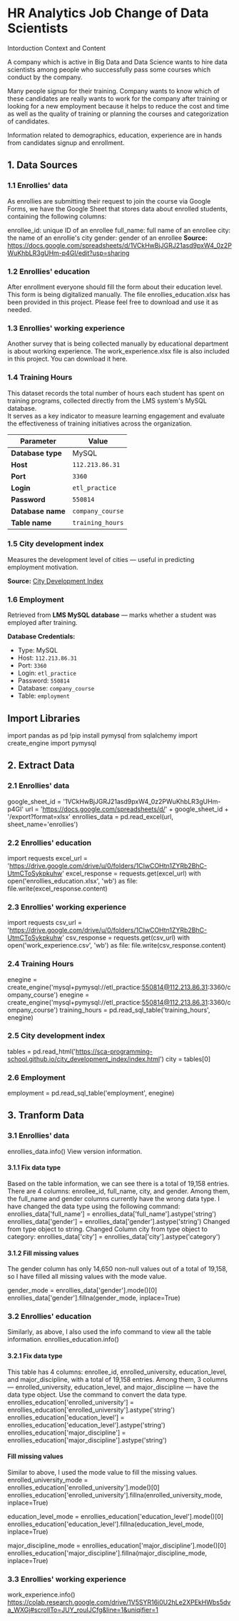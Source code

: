 # HR Analytics Job Change of Data Scientists
Intorduction
Context and Content

A company which is active in Big Data and Data Science wants to hire data scientists among people who successfully pass some courses which conduct by the company.

Many people signup for their training. Company wants to know which of these candidates are really wants to work for the company after training or looking for a new employment because it helps to reduce the cost and time as well as the quality of training or planning the courses and categorization of candidates.

Information related to demographics, education, experience are in hands from candidates signup and enrollment.

## 1. Data Sources
### 1.1 Enrollies' data
As enrollies are submitting their request to join the course via Google Forms, we have the Google Sheet that stores data about enrolled students, containing the following columns:

enrollee_id: unique ID of an enrollee
full_name: full name of an enrollee
city: the name of an enrollie's city
gender: gender of an enrollee
**Source:** https://docs.google.com/spreadsheets/d/1VCkHwBjJGRJ21asd9pxW4_0z2PWuKhbLR3gUHm-p4GI/edit?usp=sharing
### 1.2  Enrollies' education
After enrollment everyone should fill the form about their education level. This form is being digitalized manually.
The file enrollies_education.xlsx has been provided in this project. Please feel free to download and use it as needed.
### 1.3 Enrollies' working experience
Another survey that is being collected manually by educational department is about working experience.
The work_experience.xlsx file is also included in this project. You can download it here.

### 1.4 Training Hours

This dataset records the total number of hours each student has spent on training programs, collected directly from the LMS system's MySQL database.  
It serves as a key indicator to measure learning engagement and evaluate the effectiveness of training initiatives across the organization.

| Parameter        | Value              |
|------------------|--------------------|
| **Database type** | MySQL              |
| **Host**          | `112.213.86.31`    |
| **Port**          | `3360`             |
| **Login**         | `etl_practice`     |
| **Password**      | `550814`           |
| **Database name** | `company_course`   |
| **Table name**    | `training_hours`   |

### 1.5 City development index
Measures the development level of cities — useful in predicting employment motivation.  

**Source:** [City Development Index](https://sca-programming-school.github.io/city_development_index/index.html)

### 1.6 Employment
Retrieved from **LMS MySQL database** — marks whether a student was employed after training.  

**Database Credentials:**
- Type: MySQL  
- Host: `112.213.86.31`  
- Port: `3360`  
- Login: `etl_practice`  
- Password: `550814`  
- Database: `company_course`  
- Table: `employment`

## Import Libraries
import pandas as pd
!pip install pymysql
from sqlalchemy import create_engine
import pymysql

## 2. Extract Data
### 2.1 Enrollies' data
google_sheet_id = '1VCkHwBjJGRJ21asd9pxW4_0z2PWuKhbLR3gUHm-p4GI'
url = 'https://docs.google.com/spreadsheets/d/' + google_sheet_id + '/export?format=xlsx'
enrollies_data = pd.read_excel(url, sheet_name='enrollies')

### 2.2 Enrollies' education
import requests
excel_url = 'https://drive.google.com/drive/u/0/folders/1CIwCOHtn1ZYRb2BhC-UtmCToSykpkuhw'
excel_response = requests.get(excel_url)
with open('enrollies_education.xlsx', 'wb') as file:
    file.write(excel_response.content)

### 2.3 Enrollies' working experience
import requests
csv_url = 'https://drive.google.com/drive/u/0/folders/1CIwCOHtn1ZYRb2BhC-UtmCToSykpkuhw'
csv_response = requests.get(csv_url)
with open('work_experience.csv', 'wb') as file:
    file.write(csv_response.content)

### 2.4 Training Hours
enegine = create_engine('mysql+pymysql://etl_practice:550814@112.213.86.31:3360/company_course')
enegine = create_engine('mysql+pymysql://etl_practice:550814@112.213.86.31:3360/company_course')
training_hours = pd.read_sql_table('training_hours', enegine)

### 2.5 City development index

tables = pd.read_html('https://sca-programming-school.github.io/city_development_index/index.html')
city = tables[0]

### 2.6 Employment
employment = pd.read_sql_table('employment', enegine)

## 3. Tranform Data

### 3.1 Enrollies' data
enrollies_data.info()
View version information.
#### 3.1.1 Fix data type
Based on the table information, we can see there is a total of 19,158 entries. There are 4 columns: enrollee_id, full_name, city, and gender. Among them, the full_name and gender columns currently have the wrong data type. I have changed the data type using the following command:
enrollies_data['full_name'] = enrollies_data['full_name'].astype('string')
enrollies_data['gender'] = enrollies_data['gender'].astype('string')
Changed from type object to string.
Changed Column city from type object to category:
enrollies_data['city'] = enrollies_data['city'].astype('category')

#### 3.1.2 Fill missing values
The gender column has only 14,650 non-null values out of a total of 19,158, so I have filled all missing values with the mode value.

gender_mode = enrollies_data['gender'].mode()[0]
enrollies_data['gender'].fillna(gender_mode, inplace=True)

### 3.2 Enrollies' education
Similarly, as above, I also used the info command to view all the table information.
enrollies_education.info()
#### 3.2.1 Fix data type
This table has 4 columns: enrollee_id, enrolled_university, education_level, and major_discipline, with a total of 19,158 entries. Among them, 3 columns — enrolled_university, education_level, and major_discipline — have the data type object.
Use the command to convert the data type.
enrollies_education['enrolled_university'] = enrollies_education['enrolled_university'].astype('string')
enrollies_education['education_level'] = enrollies_education['education_level'].astype('string')
enrollies_education['major_discipline'] = enrollies_education['major_discipline'].astype('string')

#### Fill missing values
Similar to above, I used the mode value to fill the missing values.
enrolled_university_mode = enrollies_education['enrolled_university'].mode()[0]
enrollies_education['enrolled_university'].fillna(enrolled_university_mode, inplace=True)

education_level_mode = enrollies_education['education_level'].mode()[0]
enrollies_education['education_level'].fillna(education_level_mode, inplace=True)

major_discipline_mode = enrollies_education['major_discipline'].mode()[0]
enrollies_education['major_discipline'].fillna(major_discipline_mode, inplace=True)

### 3.3 Enrollies' working experience

work_experience.info()
https://colab.research.google.com/drive/1V5SYR16i0U2hLe2XPEkHWbs5dva_WXGj#scrollTo=JUY_rouIJCfg&line=1&uniqifier=1



